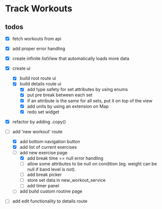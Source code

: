 # Track Workouts

## todos

- [x] fetch workouts from api
- [x] add proper error handling
- [x] create infinite listView that automatically loads more data
- [x] create ui
    - [x] build root route ui
    - [x] build details route ui
        - [x] add type safety for set attributes by using enums
        - [x] put pre break between each set
        - [x] if an attribute is the same for all sets, put it on top of the view
        - [x] add units by using an extension on Map
        - [x] redo set widget

- [x] refactor by adding .copy()

- [ ] add 'new workout' route
    - [x] add bottom navigation button
    - [x] add list of current exercises
    - [ ] add new exercise page
        - [x] add break time == null error handling
        - [ ] allow some attributes to be null on condition (eg. weight can be null if band level is not).
        - [ ] add break picker
        - [ ] store set data in new_workout_service
        - [ ] add timer panel
    - [ ] add build custom routine page

- [ ] add edit functionality to details route